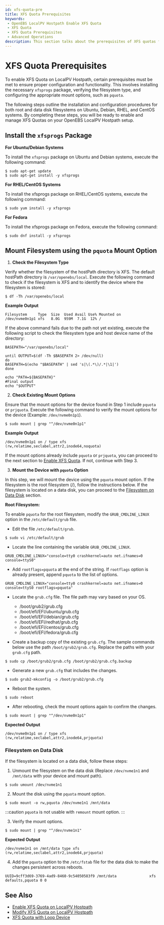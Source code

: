 ```yaml
---
id: xfs-quota-pre
title: XFS Quota Prerequisites
keywords:
 - OpenEBS LocalPV Hostpath Enable XFS Quota
 - XFS Quota
 - XFS Quota Prerequisites
 - Advanced Operations
description: This section talks about the prerequisites of XFS quotas for OpenEBS LocalPV Hostpath. 
---
```


# XFS Quota Prerequisites

To enable XFS Quota on LocalPV Hostpath, certain prerequisites must be met to ensure proper configuration and functionality. This involves installing the necessary `xfsprogs` package, verifying the filesystem type, and configuring the appropriate mount options, such as `pquota`.

The following steps outline the installation and configuration procedures for both root and data disk filesystems on Ubuntu, Debian, RHEL, and CentOS systems. By completing these steps, you will be ready to enable and manage XFS Quotas on your OpenEBS LocalPV Hostpath setup.

## Install the `xfsprogs` Package

**For Ubuntu/Debian Systems**

To install the `xfsprogs` package on Ubuntu and Debian systems, execute the following command:

```
$ sudo apt-get update
$ sudo apt-get install -y xfsprogs
```

**For RHEL/CentOS Systems**

To install the xfsprogs package on RHEL/CentOS systems, execute the following command:

```
$ sudo yum install -y xfsprogs
```

**For Fedora**

To install the xfsprogs package on Fedora, execute the following command:

```
$ sudo dnf install -y xfsprogs
```

## Mount Filesystem using the `pquota` Mount Option

1. **Check the Filesystem Type**

Verify whether the filesystem of the hostPath directory is XFS. The default hostPath directory is `/var/openebs/local`. Execute the following command to check if the filesystem is XFS and to identify the device where the filesystem is stored:

```
$ df -Th /var/openebs/local
```

**Example Output**

```
Filesystem     Type  Size  Used Avail Use% Mounted on
/dev/nvme0n1p1 xfs   8.0G  959M  7.1G  12% /
```

If the above command fails due to the path not yet existing, execute the following script to check the filesystem type and host device name of the directory:

```
BASEPATH="/var/openebs/local"

until OUTPUT=$(df -Th $BASEPATH 2> /dev/null)
do
BASEPATH=$(echo "$BASEPATH" | sed 's|\(.*\)/.*|\1|')
done

echo "PATH=${BASEPATH}"
#Final output
echo "$OUTPUT"
```

2. **Check Existing Mount Options**

Ensure that the mount options for the device found in Step 1 include `pquota` or `prjquota`. Execute the following command to verify the mount options for the device (Example: `/dev/nvme0n1p1`).

```
$ sudo mount | grep "^/dev/nvme0n1p1"
```

**Example Output**

```
/dev/nvme0n1p1 on / type xfs (rw,relatime,seclabel,attr2,inode64,noquota)
```

If the mount options already include `pquota` or `prjquota`, you can proceed to the next section to [Enable XFS Quota](enable-xfs-quota.md). If not, continue with Step 3.

3. **Mount the Device with `pquota` Option**

In this step, we will mount the device using the `pquota` mount option. If the filesystem is the root filesystem (/), follow the instructions below. If the filesystem is located on a data disk, you can proceed to the [Filesystem on Data Disk](#filesystem-on-data-disk) section.

**Root Filesystem:**

To enable `pquota` for the root filesystem, modify the `GRUB_CMDLINE_LINUX` option in the `/etc/default/grub` file.

- Edit the file `/etc/default/grub`.

```
$ sudo vi /etc/default/grub
```

- Locate the line containing the variable `GRUB_CMDLINE_LINUX`.

```
GRUB_CMDLINE_LINUX="console=tty0 crashkernel=auto net.ifnames=0 console=ttyS0"
```

- Add `rootflags=pquota` at the end of the string. If `rootflags` option is already present, append `pquota` to the list of options.

```
GRUB_CMDLINE_LINUX="console=tty0 crashkernel=auto net.ifnames=0 console=ttyS0 rootflags=pquota"
```

- Locate the `grub.cfg` file. The file path may vary based on your OS.

  - /boot/grub2/grub.cfg
  - /boot/efi/EFI/ubuntu/grub.cfg
  - /boot/efi/EFI/debian/grub.cfg
  - /boot/efi/EFI/redhat/grub.cfg
  - /boot/efi/EFI/centos/grub.cfg
  - /boot/efi/EFI/fedora/grub.cfg

- Create a backup copy of the existing `grub.cfg`. The sample commands below use the path `/boot/grub2/grub.cfg`. Replace the paths with your `grub.cfg` path.

```
$ sudo cp /boot/grub2/grub.cfg /boot/grub2/grub.cfg.backup
```

- Generate a new `grub.cfg` that includes the changes.

```
$ sudo grub2-mkconfig -o /boot/grub2/grub.cfg
```

- Reboot the system.

```
$ sudo reboot
```

- After rebooting, check the mount options again to confirm the changes.

```
$ sudo mount | grep "^/dev/nvme0n1p1"
```

**Expected Output**

```
/dev/nvme0n1p1 on / type xfs (rw,relatime,seclabel,attr2,inode64,prjquota)
```

### Filesystem on Data Disk

If the filesystem is located on a data disk, follow these steps:

1. Unmount the filesystem on the data disk (Replace `/dev/nvme1n1` and `/mnt/data` with your device and mount path).

```
$ sudo umount /dev/nvme1n1
```

2. Mount the disk using the `pquota` mount option.

```
$ sudo mount -o rw,pquota /dev/nvme1n1 /mnt/data
```

:::caution
`pquota` is not usable with `remount` mount option.
:::

3. Verify the mount options.

```
$ sudo mount | grep "^/dev/nvme1n1"
```

**Expected Output**

```
/dev/nvme1n1 on /mnt/data type xfs (rw,relatime,seclabel,attr2,inode64,prjquota)
```

4. Add the `pquota` option to the `/etc/fstab` file for the data disk to make the changes persistent across reboots.

```
UUID=9cff3d69-3769-4ad9-8460-9c54050583f9 /mnt/data               xfs     defaults,pquota 0 0
```

## See Also

- [Enable XFS Quota on LocalPV Hostpath](enable-xfs-quota.md)
- [Modify XFS Quota on LocalPV Hostpath](modify-xfs-quota.md)
- [XFS Quota with Loop Device](xfs-quota-pre.md)